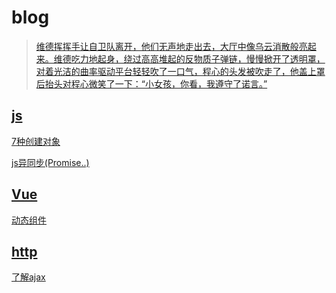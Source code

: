# blog

> [维德挥挥手让自卫队离开，他们无声地走出去，大厅中像乌云消散般亮起来。维德吃力地起身，绕过高高堆起的反物质子弹链，慢慢掀开了透明罩，对着光洁的曲率驱动平台轻轻吹了一口气，程心的头发被吹走了，他盖上罩后抬头对程心微笑了一下：“小女孩，你看，我遵守了诺言。”](https://www.zhihu.com/question/30124269)


## [js](https://github.com/suoutsky/three-body-problem/labels/js)
[7种创建对象](https://github.com/suoutsky/three-body-problem/issues/1)

[js异同步(Promise..)](https://github.com/suoutsky/three-body-problem/issues/4)
## [Vue](https://github.com/suoutsky/three-body-problem/labels/vue)

[动态组件](https://github.com/suoutsky/three-body-problem/issues/3)

## [http](https://github.com/suoutsky/three-body-problem/labels/http)

[了解ajax](https://github.com/suoutsky/three-body-problem/issues/2)